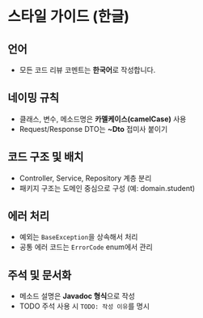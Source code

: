 # 스타일 가이드 (한글)

## 언어
- 모든 코드 리뷰 코멘트는 **한국어**로 작성합니다.

## 네이밍 규칙
- 클래스, 변수, 메소드명은 **카멜케이스(camelCase)** 사용
- Request/Response DTO는 **~Dto** 접미사 붙이기

## 코드 구조 및 배치
- Controller, Service, Repository 계층 분리
- 패키지 구조는 도메인 중심으로 구성 (예: domain.student)

## 에러 처리
- 예외는 `BaseException`을 상속해서 처리
- 공통 에러 코드는 `ErrorCode` enum에서 관리

## 주석 및 문서화
- 메소드 설명은 **Javadoc 형식**으로 작성
- TODO 주석 사용 시 `TODO: 작성 이유`를 명시
